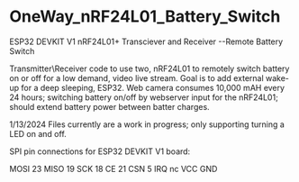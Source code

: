 # OneWay_nRF24L01_Battery_Switch
ESP32 DEVKIT V1 nRF24L01+ Transciever and Receiver --Remote Battery Switch

Transmitter\Receiver code to use two, nRF24L01 to remotely switch battery on or off for a low demand, 
video live stream.  Goal is to add external wake-up for a deep sleeping, ESP32.  Web camera consumes 10,000 mAH 
every 24 hours; switching battery on/off by webserver input for the nRF24L01; should extend battery power between batter 
charges. 

1/13/2024  Files currently are a work in progress; only supporting turning a LED on and off.

SPI pin connections for ESP32 DEVKIT V1 board:

MOSI   23
MISO   19
SCK    18
CE     21
CSN     5
IRQ    nc
VCC
GND

